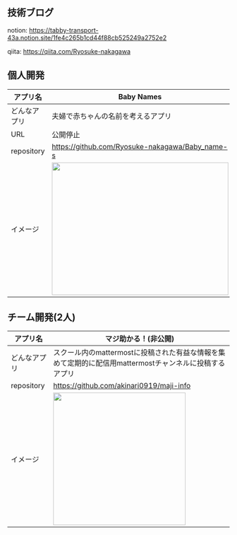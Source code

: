 ## 技術ブログ
notion:
https://tabby-transport-43a.notion.site/1fe4c265b1cd44f88cb525249a2752e2

qiita:
https://qiita.com/Ryosuke-nakagawa

## 個人開発
|アプリ名|Baby Names|ヒラマサを探せ|
|---|---|---|
|どんなアプリ|夫婦で赤ちゃんの名前を考えるアプリ|ヒラマサを探すゲームアプリ（スマホのみ対応）|
|URL|公開停止|公開停止|
|repository|https://github.com/Ryosuke-nakagawa/Baby_name-s|https://github.com/Ryosuke-nakagawa/find_hiramasa|
|イメージ|<img src="https://i.gyazo.com/b032219411a89b0850011499f5e5b191.png" width=400px height=300px >|<img src="https://i.gyazo.com/d9c77d0f60ad5c97f486d8210f009259.png" width=400px height=300px >|


## チーム開発(2人)
|アプリ名|マジ助かる！(非公開)|
|---|---|
|どんなアプリ|スクール内のmattermostに投稿された有益な情報を集めて定期的に配信用mattermostチャンネルに投稿するアプリ|
|repository|https://github.com/akinari0919/maji-info|
|イメージ|<img src="https://user-images.githubusercontent.com/88041615/179361118-ba6fa511-531a-4485-beff-ad6bb68b9fae.png" width=300px height=300px >|


<!--
**Ryosuke-nakagawa/Ryosuke-nakagawa** is a ✨ _special_ ✨ repository because its `README.md` (this file) appears on your GitHub profile.

Here are some ideas to get you started:

- 🔭 I’m currently working on ...
- 🌱 I’m currently learning ...
- 👯 I’m looking to collaborate on ...
- 🤔 I’m looking for help with ...
- 💬 Ask me about ...
- 📫 How to reach me: ...
- 😄 Pronouns: ...
- ⚡ Fun fact: ...
-->
